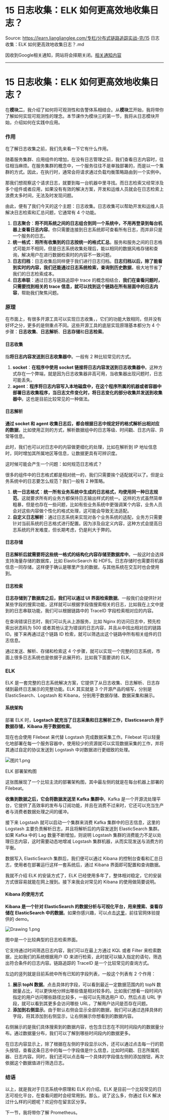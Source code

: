 # 15  日志收集：ELK 如何更高效地收集日志？ 

Source: https://learn.lianglianglee.com/专栏/分布式链路追踪实战-完/15  日志收集：ELK 如何更高效地收集日志？.md

因收到Google相关通知，网站将会择期关闭。[相关通知内容](https://lumendatabase.org/notices/44265620)

---

# 15 日志收集：ELK 如何更高效地收集日志？

在**模块二**，我介绍了如何将可观测性和告警体系相结合。从**模块三**开始，我将带你了解如何实现可观测性的理念。本节课作为模块三的第一节，我将从日志模块开始，介绍如何在实践中应用。

### 作用

在了解日志收集之前，我们先来看一下它有什么作用。

随着服务集群、应用组件的增加，在没有日志管理之前，我们查看日志内容时，往往相当麻烦。在服务集群的概念中，一个服务往往不是单独部署的，而是以一个集群的方式。因此，在执行时，通常会将请求通过负载均衡策略路由到一个实例中。

那我们想观察这个请求日志，就要到每一台机器中里寻找。而日志检索又经常涉及多个组件或者应用，如果没有有效的解决方案，开发和运维人员就会在日志检索上浪费太多时间，无法及时发现问题。

由此，便有了我们今天的这个主题：日志收集。日志收集可以帮助开发和运维人员解决日志检索和汇总问题，它通常有 4 个功能。

1. **日志聚合**：**将不同系统之间的日志组合到同一个系统中，不用再登录到每台机器上查看日志内容**。你只需要连接到日志系统即可查看所有日志，而并非只是一个服务的日志。
2. **统一格式**：**将所有收集到的日志按统一的格式汇总**。服务和服务之间的日志格式可能并不相同，但是日志系统收集处理后，能以相同的数据风格存储和查询，解决用户在进行数据检索时的内容不一致问题。
3. **日志归档**：日志收集后同样便于我们进行日志归档。**日志归档以后，除了能看到实时的内容，我们还能通过日志系统检索，查询到历史数据**，极大地节省了我们的日志检索成本。
4. **日志串联**：通过日志与链路追踪中 trace 的概念相结合，**我们在查看问题时，只需要找到相关的 trace 信息，就可以找到这个链路在所有层面中的日志内容**，帮助我们聚焦问题。

### 原理

在市面上，有很多开源工具可以实现日志收集，，它们的功能大致相同，但并没有好坏之分，更多的是侧重点不同。这些开源工具的底层实现原理基本都分为 4 个步骤：**日志收集**、**日志解析**、**日志存储**和**日志检索**。

#### 日志收集

指**将日志内容发送到日志收集器中**。一般有 2 种比较常见的方式。

1. **socket**：**在程序中使用 socket 链接将日志内容发送到日志收集器中**。这种方式存在一个弊端，就是因为日志收集器非高可用，当收集器出现问题时，日志可能丢失。
2. **agent**：**程序将日志内容写入本地磁盘中，在这个程序所属的机器或者容器中部署日志收集程序，当日志文件变化时，将日志变化的部分收集并发送到收集器中**。这也是目前比较常见的一种做法。

#### 日志解析

**通过 socket 和 agent 收集日志后，都会根据日志中规定好的格式解析出相对应的数据**，比如使用正则的方式，解析数据组中的日志等级、时间戳、日志内容、异常等信息。

此时，我们也可以对日志中的内容做更细化的处理，比如在解析到 IP 地址信息时，同时增加其所属地区等信息，让数据更具有可辨识度。

这时候可能会产生一个问题：如何规范日志格式？

很多的组件中的日志格式都是相对统一的，我们只需要挨个适配就可以了。但是业务系统中的日志要怎么规范？我们一般有 2 种策略。

1. **统一日志格式**：**统一所有业务系统中生成的日志格式，均使用同一种日志规范**。这就要求所有的业务方都保持日志输出样式的统一。这样的方式虽然简单粗暴，但是也存在一些问题，比如有些业务系统中更强调某个内容，业务人员会对这些内容做个性化的格式处理，这可能会导致无法适配。
2. **自定义日志解析**：通过日志系统来实现对各个业务系统的适配，业务方只需要针对当前系统的日志格式进行配置。因为涉及自定义内容，这种方式会提高日志系统的开发难度，但长期考虑，仍是利大于弊的。

#### 日志存储

**日志解析后就需要将这些统一格式的结构化内容存储至数据库中**。一般这时会选择支持海量存储的数据库，比如 ElasticSearch 和 HDFS。日志存储时也需要将机器信息一同存储，这样便于确认是哪里产生的数据，与其他系统在交互时也会使用到。

#### 日志检索

**日志存储到了数据库之后，我们可以通过 UI 界面检索数据**。一般我们会提供针对某些字段的搜索功能，这样就可以根据字段值搜索相关的日志，比如我在上文中提到的日志串联功能，我们可以根据链路中的 TraceID 字段检索相对应的内容。

在查询错误日志时，我们可以先从上游服务，比如 Nginx 的访问日志中，预先检索出状态码为 500 或者其他认定为错误的日志内容，并且从中找出相对应的链路 ID。接下来再通过这个链路 ID 检索，就可以筛选出这个链路中所有相关组件的日志信息。

通过发送、解析、存储和检索这 4 个步骤，就可以实现一个完整的日志系统，市面上很多日志系统也是依据于此展开的，比如我下面要讲的 ELK。

### ELK

ELK 是一套完整的日志系统解决方案，它提供了从日志收集、日志解析、日志存储到最终日志展示的完整功能。ELK 其实就是 3 个开源产品的缩写，分别是 ElasticSearch、Logstash 和 Kibana，分别用于数据存储、数据采集和展示。

#### 系统架构

部署 ELK 时，**Logstach 就充当了日志采集和日志解析工作，Elasticsearch 用于数据存储，Kibana 用于数据检索**。

现在也会使用 Filebeat 来代替 Logstash 完成数据采集工作。Filebeat 可以轻量化地部署在每一个服务容器中，使用较少的资源就可以实现数据采集的工作，并将其通过自定的协议发送到 Logstash 中对数据进行更细致的处理。

![图片1.png](assets/CgqCHl9jGXCAfpR6AAHIsybiU8I217.png)

ELK 部署架构图

这张图展现了一个比较主流的部署架构图，其中最左侧的就是在每台机器上部署的 Filebeat。

**收集到数据之后，它会将数据发送至 Kafka 集群中**。Kafka 是一个开源流处理平台，它提供了高效率的发布与订阅功能，并且在消费不过来时，它还可以充当生产者与消费者数据处理之间的缓冲。

接下来 Logstash 就可以启动一个集群来消费 Kafka 集群中的日志信息，这里的 Logstash 主要负责解析日志，并且将解析后的内容发送到 ElasticSearch 集群。如果 Kafka 中的 Lag 数量不断增加，则说明 Logstash 集群的消费能力不足以处理日志内容，这时需要动态地增减 Logstash 集群机器，从而实现发送与消费方的平衡。

数据写入 ElasticSearch 集群后，我们便可以通过 Kibana 的控制台查看和汇总日志，使用者在部署运行这样一套系统后，通过 Kibana 界面即可配置和查询数据。

我就不介绍 ELK 的安装方式了，ELK 已经使用多年了，整体相对稳定，它的安装方式很容易就能在网上搜到。接下来我会对常见的 Kibana 的使用做简要说明。

#### Kibana 的使用方式

**Kibana 是一个针对 ElasticSearch 的数据分析与可视化平台，用来搜索、查看存储在 ElasticSearch 中的数据**。如果你感兴趣，可以点击[这里](https://demo.elastic.co/app/kibana#/discover)，前往官网体验提供的 demo。

![Drawing 1.png](assets/Ciqc1F9gjhSAAQLeAAUetyp06UA251.png)

图中是一个比较典型的日志检索界面。

它支持通过时间筛选日志内容，我们可以在最上方通过 KQL 或者 Filter 来检索数据，比如我们的系统根据用户 ID 来进行检索，此时就可以输入指定的语句，筛选出符合条件的日志内容。链路追踪的 TraceID 是一个比较常见的查询方式。

左边的竖列就是目前系统中所有已知的字段列表，一般这个列表有 2 个作用：

1. **展示 topN 数据**。点击具体的字段，可以看到最近一定数据范围内的 topN 数据量占比，可以更快地分辨出哪些值是相对较多的。比如我们想看一段时间内指定的用户访问哪些路径比较多，一般可以先筛选用户 ID，然后点击 URL 字段，就可以看到其更多会访问哪些 URL，了解用户访问是否存在问题。
2. **添加到右侧显示**。由于默认右侧会显示全部的数据，我们可以通过选择具体的字段，将其添加到右侧显示，让右侧展示你想看到的数据内容。

右侧展示的是我们具体搜索到的数据内容，也包含日志在不同时间段内的数据量分布。通过数据量分布，我们可以了解到哪些时间段内的数据更多。

在日志内容显示上，除了根据在左侧的字段显示以外，还可以通过点击每一行的箭头按钮，查看这条日志中的每一个字段值是什么信息，比如时间戳、日志所属机器、日志内容。同时，我们还可以点击每一个具体的字段值左侧的添加按钮，再次依据这个数据值进行筛选日志。

### 结语

以上，就是我对于日志系统中原理和 ELK 的介绍。ELK 是目前一个比较常见的日志可视化平台，在查看问题时会经常用到。那么，说了这么多，你通过 ELK 解决过什么样的问题呢？欢迎你在留言区分享。

下一节，我将带你了解 Prometheus。